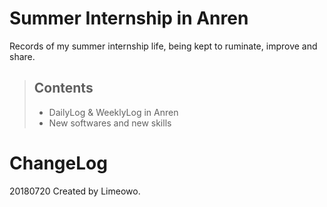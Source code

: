 # Summer Internship in Anren
Records of my summer internship life, being kept to ruminate, improve and share.

> ## Contents 
> + DailyLog & WeeklyLog in Anren
> + New softwares and new skills

# ChangeLog
20180720 Created by Limeowo.
